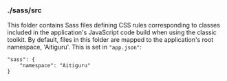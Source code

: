 ### ./sass/src

This folder contains Sass files defining CSS rules corresponding to classes
included in the application's JavaScript code build when using the classic toolkit.
By default, files in this folder are mapped to the application's root namespace, 'Aitiguru'.
This is set in `"app.json"`:

    "sass": {
        "namespace": "Aitiguru"
    }